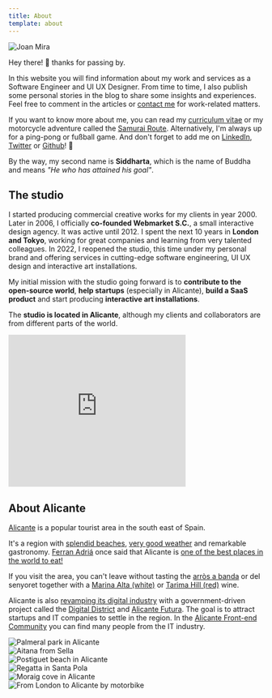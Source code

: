 ```yaml
---
title: About
template: about
---
```


<div>
  <div class="slide">
    <img class="pach" src="/about/images/pach.png" alt="Joan Mira" />
    <p>Hey there! 👋 thanks for passing by.</p>
    <p>In this website you will find information about my work and services as a Software Engineer and UI UX Designer. From time to time, I also publish some personal stories in the blog to share some insights and experiences.<br />Feel free to comment in the articles or <a href="/contact">contact me</a> for work-related matters.</p>
    <p>If you want to know more about me, you can read my <a href="/cv">curriculum vitae</a> or my motorcycle adventure called the <a href="/samurai-route/">Samurai Route</a>. Alternatively, I'm always up for a ping-pong or fußball game. And don't forget to add me on <a href="http://linkedin.com/in/joanmira">LinkedIn</a>, <a href="https://twitter.com/gazpachu/">Twitter</a> or <a href="https://github.com/gazpachu">Github</a>! 🎉</p>
    <p>By the way, my second name is <b>Siddharta</b>, which is the name of Buddha and means <i>"He who has attained his goal"</i>.</p>
  </div>
  <div class="slide">
    <h2>The studio</h2>
    <p>I started producing commercial creative works for my clients in year 2000. Later in 2006, I officially <b>co-founded Webmarket S.C.</b>, a small interactive design agency. It was active until 2012. I spent the next 10 years in <b>London and Tokyo</b>, working for great companies and learning from very talented colleagues. In 2022, I reopened the studio, this time under my personal brand and offering services in cutting-edge software engineering, UI UX design and interactive art installations.</p>
    <p>My initial mission with the studio going forward is to <b>contribute to the open-source world</b>, <b>help startups</b> (especially in Alicante), <b>build a SaaS product</b> and start producing <b>interactive art installations</b>.</p>
    <p>The <b>studio is located in Alicante</b>, although my clients and collaborators are from different parts of the world.</p>
  </div>

  <div class="slide">
    <div class="pach map">
      <iframe
        src="https://www.google.com/maps/embed?pb=!1m10!1m8!1m3!1d3194907.7498850836!2d0.09776853793140954!3d38.58986836969722!3m2!1i1024!2i768!4f13.1!5e0!3m2!1sen!2ses!4v1547562508012"
        width="350"
        height="300"
        frameBorder="0"
        style="border: 0"
        allowFullscreen
      ></iframe>
    </div>
    <div>
      <h2>About Alicante</h2>
      <p><a href="https://en.wikipedia.org/wiki/Alicante" target="_blank" rel="noreferrer noopener">Alicante</a> is a popular tourist area in the south east of Spain.</p>
      <p>It's a region with <a href="https://www.alicanteturismo.com/discover-alicante/beaches/?lang=en" rel="noreferrer noopener">splendid beaches</a>, <a href="https://www.climatestotravel.com/climate/spain/alicante" target="_blank" rel="noreferrer noopener">very good weather</a> and remarkable gastronomy. <a href="https://en.wikipedia.org/wiki/Ferran_Adri%C3%A0">Ferran Adriá</a> once said that Alicante is <a href="https://www.diarioinformacion.com/cultura/2011/08/13/ferran-adria-inspira-alicante/1158013.html" rel="noreferrer noopener">one of the best places in the world to eat!</a></p>
      <p>If you visit the area, you can't leave without tasting the <a href="https://en.wikipedia.org/wiki/Arr%C3%B2s_a_banda" target="_blank" rel="noreferrer noopener">arròs a banda</a> or del senyoret together with a <a href="https://www.bocopa.com/nuestros-vinos/blancos-en/marina-alta/?lang=en">Marina Alta (white)</a> or <a href="https://bodegasvolver.com/nuestros-vinos/tarima-hill/?lang=en">Tarima Hill (red)</a> wine.</p>
      <p>Alicante is also <a href="https://alicantec.com/casos-exito/" target="_blank" rel="noreferrer noopener">revamping its digital industry</a> with a government-driven project called the <a href="https://distritodigitalcv.com/" target="_blank" rel="noreferrer noopener">Digital District</a> and <a href="https://alicantefutura.org/" target="_blank" rel="noreferrer noopener">Alicante Futura</a>. The goal is to attract startups and IT companies to settle in the region. In the <a href="http://alicantefrontend.herokuapp.com/">Alicante Front-end Community</a> you can find many people from the IT industry.</p>
    </div>
  </div>
  <div class="slide gallery">
    <div title="Palmeral park in Alicante"><img src="/about/images/palmeral.jpg" alt="Palmeral park in Alicante" /></div>
    <div title="Aitana mountain from Sella"><img src="/about/images/aitana.jpg" alt="Aitana from Sella" /></div>
    <div title="Postiguet beach in Alicante"><img src="/about/images/postiguet.jpg" alt="Postiguet beach in Alicante" /></div>
    <div title="Regatta in Santa Pola"><img src="/about/images/remo.jpg" alt="Regatta in Santa Pola" /></div>
    <div title="Moraig cove in Alicante"><img src="/about/images/moraig.jpg" alt="Moraig cove in Alicante" /></div>
    <div title="From London to Alicante by motorbike"><img src="/about/images/paris.jpg" alt="From London to Alicante by motorbike" /></div>
  </div>
</div>